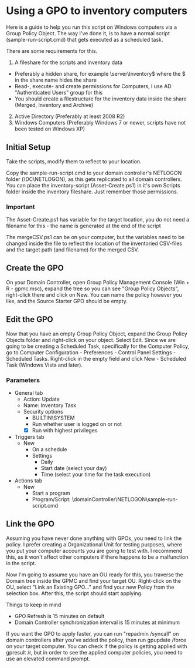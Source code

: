 # Using a GPO to inventory computers

Here is a guide to help you run this script on Windows computers 
via a Group Policy Object. The way I've done it, is to have a 
normal script (sample-run-script.cmd) that gets executed as a 
scheduled task.

There are some requirements for this.

1. A fileshare for the scripts and inventory data
  - Preferably a hidden share, for example \\server\Inventory$ where the $ in the share name hides the share
  - Read-, execute- and create permissions for Computers, I use AD "Authenticated Users" group for this
  - You should create a filestructure for the inventory data inside the share (Merged, Inventory and Archive)
2. Active Directory (Preferably at least 2008 R2)
3. Windows Computers (Preferably Windows 7 or newer, scripts have not been tested on Windows XP)

## Initial Setup

Take the scripts, modify them to reflect to your location.

Copy the sample-run-script.cmd to your domain controller's NETLOGON folder (\\DC\NETLOGON), as 
this gets replicated to all domain controllers. You can place the inventory-script (Asset-Create.ps1)
in it's own Scripts folder inside the inventory fileshare. Just remember those permissions.

### Important

The Asset-Create.ps1 has variable for the target location, you do not need a filename for this - the name is generated at the end of the script

The mergeCSV.ps1 can be on your computer, but the variables need to be changed inside the file to reflect the location of the inventoried CSV-files
and the target path (and filename) for the merged CSV.

## Create the GPO

On your Domain Controller, open Group Policy Management Console (Win + R - gpmc.msc), expand the tree
so you can see "Group Policy Objects", right-click there and click on New. You can name the policy
however you like, and the Source Starter GPO should be empty.

## Edit the GPO

Now that you have an empty Group Policy Object, expand the Group Policy Objects folder and
right-click on your object. Select Edit. Since we are going to be creating a Scheduled Task,
specifically for the Computer Policy, go to Computer Configuration - Preferences - Control Panel Settings -
Scheduled Tasks. Right-click in the empty field and click New - Scheduled Task (Windows Vista and later).

### Parameters
- General tab
  - Action: Update
  - Name: Inventory Task
  - Security options
    - BUILTIN\SYSTEM
    - Run whether user is logged on or not
    - [x] Run with highest privileges
- Triggers tab
  - New
    - On a schedule
    - Settings
      - Daily
      - Start date (select your day)
      - Time (select your time for the task execution) 
- Actions tab
  - New
    - Start a program
    - Program/Script: \\domainController\NETLOGON\sample-run-script.cmd


## Link the GPO

Assuming you have never done anything with GPOs, you need to link the policy.
I prefer creating a Organizational Unit for testing purposes, where you put
your computer accounts you are going to test with. I recommend this, as it 
won't affect other computers if there happens to be a malfunction in the script.

Now I'm going to assume you have an OU ready for this, you traverse the Domain tree
inside the GPMC and find your target OU. Right-click on the OU, select "Link an
Existing GPO..." and find your new Policy from the selection box. After this, the
script should start applying.

Things to keep in mind
- GPO Refresh is 15 minutes on default
- Domain Controller synchronization interval is 15 minutes at minimum

If you want the GPO to apply faster, you can run "repadmin /syncall" on domain controllers
after you've added the policy, then run gpupdate /force on your target computer. You can
check if the policy is getting applied with gpresult /r, but in order to see the applied
computer policies, you need to use an elevated command prompt.
